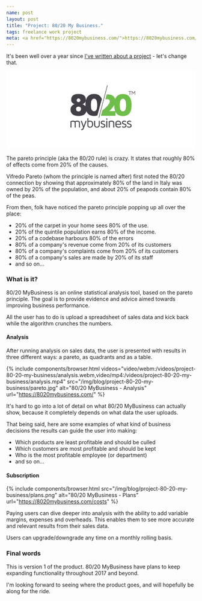 ```yaml
---
name: post
layout: post
title: "Project: 80/20 My Business."
tags: freelance work project
meta: <a href="https://8020mybusiness.com/">https://8020mybusiness.com/</a>
---
```


It's been well over a year since [I've written about a project](/project-tutora) - let's change that.

![80/20 My Business Brand](/img/blog/project-80-20-my-business/brand.jpg)

The pareto principle (aka the 80/20 rule) is crazy. It states that roughly 80% of
effects come from 20% of the causes.

Vifredo Pareto (whom the principle is named after) first noted the 80/20 connection by
showing that approximately 80% of the land in Italy was owned by 20% of the population, and
about 20% of peapods contain 80% of the peas.

From then, folk have noticed the pareto principle popping up all over the place:

- 20% of the carpet in your home sees 80% of the use.
- 20% of the quintile population earns 80% of the income.
- 20% of a codebase harbours 80% of the errors
- 80% of a company's revenue come from 20% of its customers
- 80% of a company's complaints come from 20% of its customers
- 80% of a company's sales are made by 20% of its staff
- and so on...

### What is it?

80/20 MyBusiness is an online statistical analysis tool, based on the pareto principle. The goal is to
provide evidence and advice aimed towards improving business performance.

All the user has to do is upload a spreadsheet of sales data and kick back while the algorithm crunches the numbers.

#### Analysis

After running analysis on sales data, the user is presented with results in three different ways: a pareto, as quadrants and as a table.

{% include components/browser.html videos="video/webm:/videos/project-80-20-my-business/analysis.webm,video/mp4:/videos/project-80-20-my-business/analysis.mp4" src="/img/blog/project-80-20-my-business/pareto.jpg" alt="80/20 MyBusiness - Analysis" url="https://8020mybusiness.com/" %}

It's hard to go into a lot of detail on what 80/20 MyBusiness can actually show, because it completely depends on what data the user uploads.

That being said, here are some examples of what kind of business decisions the results can guide the user into making:

- Which products are least profitable and should be culled
- Which customers are most profitable and should be kept
- Who is the most profitable employee (or department)
- and so on...

#### Subscription

{% include components/browser.html src="/img/blog/project-80-20-my-business/plans.png" alt="80/20 MyBusiness - Plans" url="https://8020mybusiness.com/costs" %}

Paying users can dive deeper into analysis with the ability to add variable margins, expenses and overheads.
This enables them to see more accurate and relevant results from their sales data.

Users can upgrade/downgrade any time on a monthly rolling basis.

### Final words

This is version 1 of the product. 80/20 MyBusiness have plans to keep expanding functionality throughout 2017 and beyond.

I'm looking forward to seeing where the product goes, and will hopefully be along for the ride.
